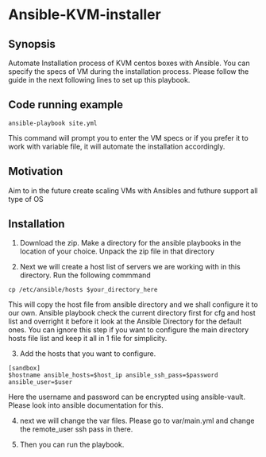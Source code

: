# Ansible-KVM-installer

## Synopsis

Automate Installation process of KVM centos boxes with Ansible. You can specify the specs of VM during the installation process.
Please follow the guide in the next following lines to set up this playbook.

## Code running example
```
ansible-playbook site.yml
```

This command will prompt you to enter the VM specs or if you prefer it to work with variable file, it will automate the installation accordingly. 



## Motivation
Aim to in the future create scaling VMs with Ansibles and futhure support all type of OS

## Installation

1. Download the zip. Make a directory for the ansible playbooks in the location of your choice. Unpack the zip file in that directory

2. Next we will create a host list of servers we are working with in this directory. Run the following commmand


``cp /etc/ansible/hosts $your_directory_here``

This will copy the host file from ansible directory and we shall configure it to our own. Ansible playbook check the current directory first for cfg and host list and overright it before it look at the Ansible Directory for the default ones. You can ignore this step if you want to configure the main directory hosts file list and keep it all in 1 file for simplicity.

3.  Add the hosts that you want to configure. 
```
[sandbox]
$hostname ansible_hosts=$host_ip ansible_ssh_pass=$password ansible_user=$user
```

Here the username and password can be encrypted using ansible-vault. Please look into ansible documentation for this.

4. next we will change the var files. Please go to var/main.yml and change the remote_user ssh pass in there. 

5. Then you can run the playbook. 



